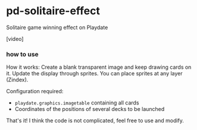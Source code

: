 # pd-solitaire-effect
 
Solitaire game winning effect on Playdate

[video]

### how to use

How it works: Create a blank transparent image and keep drawing cards on it. Update the display through sprites. You can place sprites at any layer (Zindex).

Configuration required:
- `playdate.graphics.imagetable` containing all cards
- Coordinates of the positions of several decks to be launched

That's it! I think the code is not complicated,  feel free to use and modify.